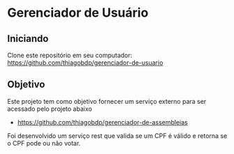 # Gerenciador de Usuário

## Iniciando

Clone este repositório em seu computador: https://github.com/thiagobdp/gerenciador-de-usuario

## Objetivo

Este projeto tem como objetivo fornecer um serviço externo para ser acessado pelo projeto abaixo

* https://github.com/thiagobdp/gerenciador-de-assembleias

Foi desenvolvido um serviço rest que valida se um CPF é válido e retorna se o CPF pode ou não votar.